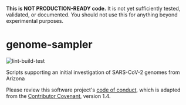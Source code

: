 **This is NOT PRODUCTION-READY code.** It is not yet sufficiently tested, validated, or documented. You should not use this for anything beyond experimental purposes.

# genome-sampler

![lint-build-test](https://github.com/caporaso-lab/genome-sampler/workflows/lint-build-test/badge.svg)

Scripts supporting an initial investigation of SARS-CoV-2 genomes from Arizona

Please review this software project's [code of conduct](https://github.com/caporaso-lab/code-of-conduct/blob/master/code-of-conduct.md), which is adapted from the [Contributor Covenant](https://www.contributor-covenant.org), version 1.4.
